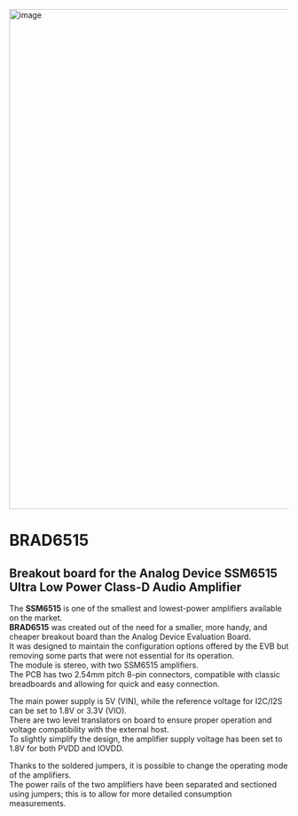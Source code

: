 <head>

<img width="1126" height="900" alt="image" src="https://github.com/user-attachments/assets/4ea3d98f-0c51-4478-b2d2-62d8b68441dd" />

# BRAD6515
## Breakout board for the Analog Device SSM6515 Ultra Low Power Class-D Audio Amplifier

The **SSM6515** is one of the smallest and lowest-power amplifiers available on the market.  <br />
**BRAD6515** was created out of the need for a smaller, more handy, and cheaper breakout board than the Analog Device Evaluation Board.  <br />
It was designed to maintain the configuration options offered by the EVB but removing some parts that were not essential for its operation.  <br />
The module is stereo, with two SSM6515 amplifiers.  <br />
The PCB has two 2.54mm pitch 8-pin connectors, compatible with classic breadboards and allowing for quick and easy connection.  <br />

The main power supply is 5V (VIN), while the reference voltage for I2C/I2S can be set to 1.8V or 3.3V (VIO).  <br />
There are two level translators on board to ensure proper operation and voltage compatibility with the external host.  <br />
To slightly simplify the design, the amplifier supply voltage has been set to 1.8V for both PVDD and IOVDD.  <br />

Thanks to the soldered jumpers, it is possible to change the operating mode of the amplifiers.  <br />
The power rails of the two amplifiers have been separated and sectioned using jumpers; this is to allow for more detailed consumption measurements.  <br />


<meta name="google-site-verification" content="Nyp5ga0_GtnP8ckNPkhOjF41Srjdh1fRGghOhyX2Db8" />

</head>
